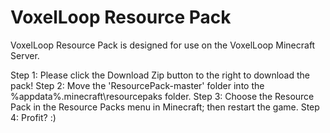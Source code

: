 VoxelLoop Resource Pack
==========================

VoxelLoop Resource Pack is designed for use on the VoxelLoop Minecraft Server.

Step 1: Please click the Download Zip button to the right to download the pack!
Step 2: Move the 'ResourcePack-master' folder into the %appdata%\.minecraft\resourcepaks folder.
Step 3: Choose the Resource Pack in the Resource Packs menu in Minecraft; then restart the game.
Step 4: Profit? :)